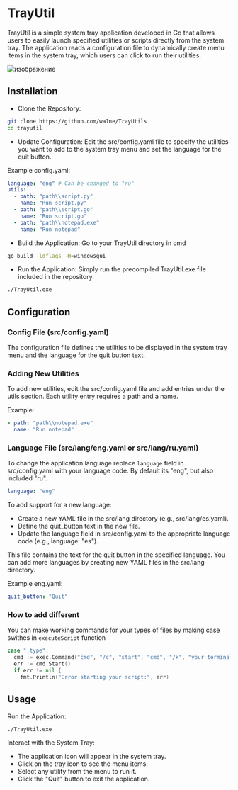 # TrayUtil

TrayUtil is a simple system tray application developed in Go that allows users to easily launch specified utilities or scripts directly from the system tray. The application reads a configuration file to dynamically create menu items in the system tray, which users can click to run their utilities.

![изображение](https://github.com/wa1ne/TrayUtils/assets/124814881/297e50a8-23ec-458e-98d4-5c0ee3607607)

## Installation

* Clone the Repository:
```bash
git clone https://github.com/wa1ne/TrayUtils
cd trayutil
```

* Update Configuration:
Edit the src/config.yaml file to specify the utilities you want to add to the system tray menu and set the language for the quit button.

Example config.yaml:
```yaml
language: "eng" # Can be changed to "ru"
utils:
  - path: "path\\script.py"
    name: "Run script.py"
  - path: "path\\script.go"
    name: "Run script.go"
  - path: "path\\notepad.exe"
    name: "Run notepad"
```
* Build the Application:
Go to your TrayUtil directory in cmd
```bash
go build -ldflags -H=windowsgui
```
* Run the Application:
Simply run the precompiled TrayUtil.exe file included in the repository.
```bash
./TrayUtil.exe
```

## Configuration

### Config File (src/config.yaml)
The configuration file defines the utilities to be displayed in the system tray menu and the language for the quit button text.

### Adding New Utilities
To add new utilities, edit the src/config.yaml file and add entries under the utils section. Each utility entry requires a path and a name.

Example:
```yaml
- path: "path\\notepad.exe"
  name: "Run notepad"
```

### Language File (src/lang/eng.yaml or src/lang/ru.yaml)
To change the application language replace `language` field in src/config.yaml with your language code. By default its "eng", but also included "ru".
```yaml
language: "eng"
```
To add support for a new language:
* Create a new YAML file in the src/lang directory (e.g., src/lang/es.yaml).
* Define the quit_button text in the new file.
* Update the language field in src/config.yaml to the appropriate language code (e.g., language: "es").

This file contains the text for the quit button in the specified language. You can add more languages by creating new YAML files in the src/lang directory.

Example eng.yaml:

```yaml
quit_button: "Quit"
```

### How to add different 
You can make working commands for your types of files by making case swithes in `executeScript` function
```go
case ".type":
  cmd := exec.Command("cmd", "/c", "start", "cmd", "/k", "your terminal command", scriptPath)
  err := cmd.Start()
  if err != nil {
    fmt.Println("Error starting your script:", err)
```

## Usage

Run the Application:
```bash
./TrayUtil.exe
```
Interact with the System Tray:
* The application icon will appear in the system tray.
* Click on the tray icon to see the menu items.
* Select any utility from the menu to run it.
* Click the "Quit" button to exit the application.
